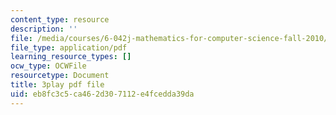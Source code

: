 ```yaml
---
content_type: resource
description: ''
file: /media/courses/6-042j-mathematics-for-computer-science-fall-2010/eb8fc3c5ca462d307112e4fcedda39da_TWBB-JlmYUc.pdf
file_type: application/pdf
learning_resource_types: []
ocw_type: OCWFile
resourcetype: Document
title: 3play pdf file
uid: eb8fc3c5-ca46-2d30-7112-e4fcedda39da
---
```

